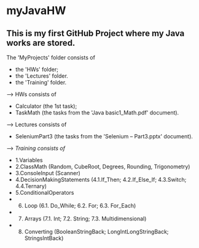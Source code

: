 # myJavaHW
This is my first GitHub Project where my Java works are stored.
-----------
The 'MyProjects' folder consists of 
- the 'HWs' folder;
- the 'Lectures' folder.
- the 'Training' folder.


--> HWs consists of
- Calculator (the 1st task);
- TaskMath (the tasks from the 'Java basic1_Math.pdf' document).


--> Lectures consists of
- SeleniumPart3 (the tasks from the 'Selenium – Part3.pptx' document).

--> *Training consists of*
- 1.Variables
- 2.ClassMath (Random, CubeRoot, Degrees, Rounding, Trigonometry)
- 3.ConsoleInput (Scanner)
- 4.DecisionMakingStatements (4.1.If_Then; 4.2.If_Else_If; 4.3.Switch; 4.4.Ternary)
- 5.ConditionalOperators	
- 6. Loop (6.1. Do_While; 6.2. For; 6.3. For_Each)
- 7. Arrays (7.1. Int; 7.2. String; 7.3. Multidimensional)
- 8. Converting (BooleanStringBack; LongIntLongStringBack; StringsIntBack)